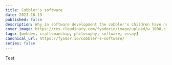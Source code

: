 ```yaml
---
title: Cobbler's software
date: 2023-10-19
published: false
description: Why in software development the cobbler's children have no shoes as well
cover_image: https://res.cloudinary.com/fyodorio/image/upload/w_1000,c_fill,g_auto,q_auto,f_auto/v1603352761/bubble-ui.png
tags: [webdev, craftsmanship, philosophy, software, essay]
canonical_url: https://fyodor.io/cobbler-s-software/
series: false
---
```

Test